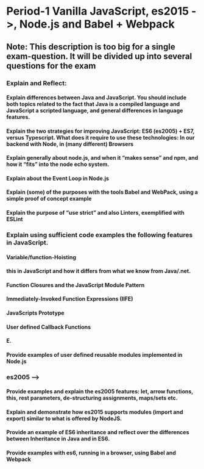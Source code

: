 # Period-1 Vanilla JavaScript, es2015 ->, Node.js and Babel + Webpack
## Note: This description is too big for a single exam-question. It will be divided up into several questions for the exam
### Explain and Reflect:
####	Explain differences between Java and JavaScript. You should include both topics related to the fact that Java is a compiled language and JavaScript a scripted language, and general differences in language features.
####	Explain the two strategies for improving JavaScript: ES6 (es2005) + ES7, versus Typescript. What does it require to use these technologies: In our backend with Node, in (many different) Browsers
####	Explain generally about node.js, and when it “makes sense” and npm, and how it “fits” into the node echo system.
####	Explain about the Event Loop in Node.js
####	Explain (some) of the purposes with the tools Babel and WebPack, using a simple proof of concept example
####	Explain the purpose of “use strict” and also Linters, exemplified with ESLint 
### Explain using sufficient code examples the following features in JavaScript. 
####	Variable/function-Hoisting
####	this in JavaScript and how it differs from what we know from Java/.net.
####	Function Closures and the JavaScript Module Pattern
####	Immediately-Invoked Function Expressions (IIFE)
####	JavaScripts Prototype
####	User defined Callback Functions
####	E.
####	Provide examples of user defined reusable modules implemented in Node.js
### es2005 -->
#### Provide examples and explain the es2005 features: let, arrow functions, this, rest parameters, de-structuring assignments, maps/sets etc.
####	Explain and demonstrate how es2015 supports modules (import and export) similar to what is offered by NodeJS.
####	Provide an example of ES6 inheritance and reflect over the differences between Inheritance in Java and in ES6.
####	Provide examples with es6, running in a browser, using Babel and Webpack

